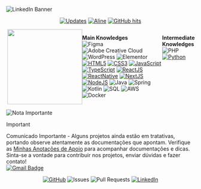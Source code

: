 ![LinkedIn Banner](https://github.com/user-attachments/assets/23acd07c-e3da-4b17-8d0a-976ca2dfdd9a)

<div align="center">
  
[![Updates](https://img.shields.io/badge/--000000?style=flat-square&logo=RSS&logoColor=white)](https://github.com/AlineSilv?tab=followers)
[![Aline](https://badges.pufler.dev/visits/AlineSilv/AlineSilv?logo=GitHub&label=visits&color=success&logoColor=white&style=flat-square)](https://github.com/AlineSilv)
[![GitHub hits](https://img.shields.io/github/last-commit/AlineSilv/AlineSilv?label=profile%20updated&style=flat-square)](https://github.com/AlineSilv/AlineSilv)

</div>

<div style="display: flex"></br>
  
<div align='right'>
  
<img align='right' src='https://user-images.githubusercontent.com/5713670/87202985-820dcb80-c2b6-11ea-9f56-7ec461c497c3.gif' width='200'>

</div>

<strong>Main Knowledges</strong></br>
![Figma](https://img.shields.io/badge/figma-%23F24E1E.svg?style=flat-square&logo=figma&logoColor=white)
![Adobe Creative Cloud](https://img.shields.io/badge/Adobe%20Creative%20Cloud-DA1F26.svg?style=flat-square&logo=Adobe%20Creative%20Cloud&logoColor=white)
![WordPress](https://img.shields.io/badge/WordPress-21759B?style=flat-square&logo=wordpress&logoColor=white)
![Elementor](https://img.shields.io/badge/Elementor-92003B?style=flat-square&logo=elementor&logoColor=white)
[![HTML5](https://img.shields.io/badge/html5-%23E34F26.svg?style=flat-square&logo=html5&logoColor=white)](https://www.w3.org/html/)
[![CSS3](https://img.shields.io/badge/css3-%231572B6.svg?style=flat-square&logo=css3&logoColor=white)](https://www.w3.org/Style/CSS/)
[![JavaScript](https://img.shields.io/badge/javascript-F7DF1E?logo=javascript&logoColor=000&style=flat-square)](https://www.javascript.com/)
[![TypeScript](https://img.shields.io/badge/typescript-3178C6?logo=typescript&logoColor=fff&style=flat-square)](https://www.typescriptlang.org/)
[![ReactJS](https://img.shields.io/badge/react-0c0626?logo=react&logoColor=459ab7&style=flat-square)](https://reactjs.org/)
[![ReactNative](https://img.shields.io/badge/reactnative-0c0626?logo=react&logoColor=459ab7&style=flat-square)](https://reactnative.dev/)
[![NextJS](https://img.shields.io/badge/nextjs-000?logo=next.js&logoColor=fff&style=flat-square)](https://nextjs.org/)
[![NodeJS](https://img.shields.io/badge/Node.js-339933?logo=Node.js&logoColor=fff&style=flat-square)](https://nodejs.org/en/)
![Java](https://img.shields.io/badge/Java-ED8B00?style=flat-square&logo=java&logoColor=white)
![Spring](https://img.shields.io/badge/spring-%236DB33F.svg?style=flat-square&logo=spring&logoColor=white)
![Kotlin](https://img.shields.io/badge/kotlin-%230095D5.svg?style=flat-square&logo=kotlin&logoColor=white)
![SQL](https://img.shields.io/badge/SQL-4479A1?style=flat-square&logo=postgresql&logoColor=white)
![AWS](https://img.shields.io/badge/AWS-232F3E?style=flat-square&logo=amazon-aws&logoColor=white)
![Docker](https://img.shields.io/badge/Docker-2496ED?style=flat-square&logo=docker&logoColor=white)

<strong>Intermediate Knowledges</strong></br>
![PHP](https://img.shields.io/badge/php-%23777BB4.svg?style=flat-square&logo=php&logoColor=white)
[![Python](https://img.shields.io/badge/Python-3776ab?logo=Python&logoColor=fff&style=flat-square)](https://www.python.org/)

</div>

![Nota Importante](https://img.shields.io/badge/Nota-Importante-orange?style=for-the-badge)
>[!IMPORTANT]
> Comunicado Importante - Alguns projetos ainda estão em tratativas, portando observe atentamente as documentações que apontam.
> Verifique as [Minhas Anotações de Apoio](https://garnet-shear-d8b.notion.site/Anota-es-de-Apoio-Sobre-Java-1459f9faccaa81ccbf20cd2ed35e0af4) para acompanhar documentações e dicas.
>Sinta-se a vontade para contribuir nos projetos, enviar dúvidas e fazer contato!  
> [![Gmail Badge](https://img.shields.io/badge/-alinealv.silv@gmail.com-181717?style=flat-square&logo=Gmail&logoColor=white)](mailto:alinealv.silv@gmail.com)

<div align="center">
  
[![GitHub](https://img.shields.io/badge/-@AlineSilv-181717?style=flat-square&logo=GitHub&logoColor=white)](https://github.com/AlineSilv)
![Issues](https://img.shields.io/github/issues/AlineSilv/AlineSilv?style=flat-square&label=Issues&color=green)
![Pull Requests](https://img.shields.io/github/issues-pr/AlineSilv/AlineSilv?style=flat-square&label=PRs&color=green)
[![LinkedIn](https://img.shields.io/badge/-LinkedIn-0077B5?style=flat-square&logo=Linkedin&logoColor=white)](https://www.linkedin.com/in/AlineSilv)

</div>


